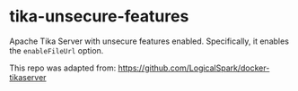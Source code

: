 # tika-unsecure-features
Apache Tika Server with unsecure features enabled.
Specifically, it enables the `enableFileUrl` option.

This repo was adapted from: https://github.com/LogicalSpark/docker-tikaserver


